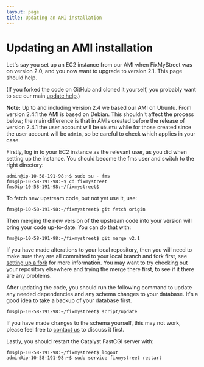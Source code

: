 ```yaml
---
layout: page
title: Updating an AMI installation
---
```


# Updating an AMI installation

<p class="lead">Let's say you set up an EC2 instance from our AMI when FixMyStreet was on
version 2.0, and you now want to upgrade to version 2.1. This page should
help.</p>

(If you forked the code on GitHub and cloned it yourself, you probably want to see our
main [update help](/updating/).)

**Note:** Up to and including version 2.4 we based our AMI on Ubuntu. From version 2.4.1
the AMI is based on Debian. This shouldn't affect the process below; the main
difference is that in AMIs created before the release of version 2.4.1 the user
account will be `ubuntu` while for those created since the user account will be
`admin`, so be careful to check which applies in your case.

Firstly, log in to your EC2 instance as the relevant user, as you did when
setting up the instance. You should become the fms user and switch to the right
directory:

    admin@ip-10-58-191-98:~$ sudo su - fms
    fms@ip-10-58-191-98:~$ cd fixmystreet
    fms@ip-10-58-191-98:~/fixmystreet$

To fetch new upstream code, but not yet use it, use:

    fms@ip-10-58-191-98:~/fixmystreet$ git fetch origin

Then merging the new version of the upstream code into your version will bring
your code up-to-date.  You can do that with:

    fms@ip-10-58-191-98:~/fixmystreet$ git merge v2.1

If you have made alterations to your local repository, then you will need to
make sure they are all committed to your local branch and fork first, see
[setting up a fork](/feeding-back/) for more information. You may want
to try checking out your repository elsewhere and trying the merge there first,
to see if it there are any problems.

After updating the code, you should run the following command to update any
needed dependencies and any schema changes to your database. It's a good idea
to take a backup of your database first.

    fms@ip-10-58-191-98:~/fixmystreet$ script/update

If you have made changes to the schema yourself, this may not work,
please feel free to [contact us](/community/) to discuss it first.

Lastly, you should restart the Catalyst FastCGI server with:

    fms@ip-10-58-191-98:~/fixmystreet$ logout
    admin@ip-10-58-191-98:~$ sudo service fixmystreet restart
